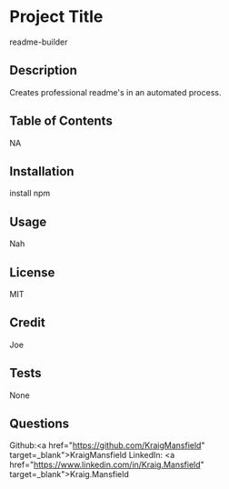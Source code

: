 # Project Title
readme-builder
    
## Description
Creates professional readme's in an automated process.
    
## Table of Contents
NA

## Installation
install npm
    
## Usage
Nah
    
## License
MIT
    
## Credit
Joe
    
## Tests
None
    
## Questions
Github:<a href="https://github.com/KraigMansfield" target=_blank">KraigMansfield</a>
LinkedIn: <a href="https://www.linkedin.com/in/Kraig.Mansfield" target=_blank">Kraig.Mansfield</a>
